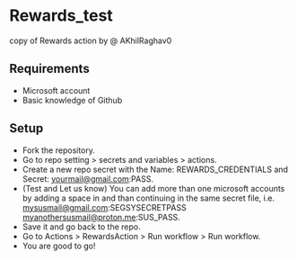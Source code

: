 # Rewards_test
copy of Rewards action by @ AKhilRaghav0
## Requirements
- Microsoft account
- Basic knowledge of Github

## Setup
- Fork the repository. 
- Go to repo setting > secrets and variables > actions. 
- Create a new repo secret with the Name: REWARDS_CREDENTIALS and Secret: yourmail@gmail.com:PASS. 
- (Test and Let us know) You can add more than one microsoft accounts by adding a space in and than continuing in the same secret file, i.e. mysusmail@gmail.com:SEGSYSECRETPASS myanothersusmail@proton.me:SUS_PASS.
- Save it and go back to the repo. 
- Go to Actions > RewardsAction > Run workflow > Run workflow. 
- You are good to go!
